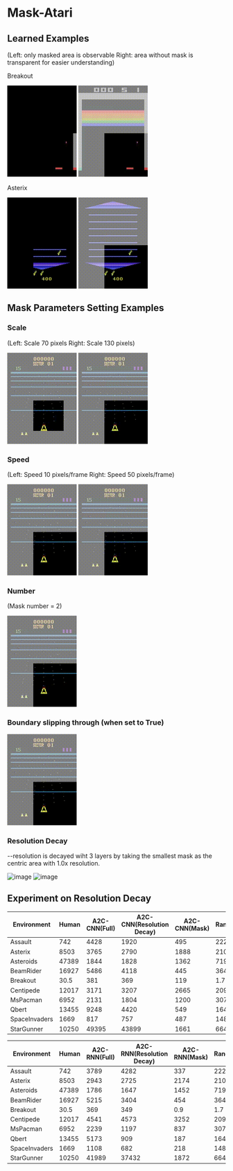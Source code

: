 # Mask-Atari

## Learned Examples 

(Left: only masked area is observable Right: area without mask is transparent for easier understanding)

Breakout

![image](https://github.com/celarex/Mask-Atari/blob/main/Animations/BreakoutBlack.gif)
![image](https://github.com/celarex/Mask-Atari/blob/main/Animations/Breakout.gif)

Asterix

![image](https://github.com/celarex/Mask-Atari/blob/main/Animations/AsterixBlack.gif)
![image](https://github.com/celarex/Mask-Atari/blob/main/Animations/Asterix.gif)

## Mask Parameters Setting Examples

### Scale

(Left: Scale 70 pixels Right: Scale 130 pixels)

![image](https://github.com/celarex/Mask-Atari/blob/main/Animations/BeamRiderScale70.gif)
![image](https://github.com/celarex/Mask-Atari/blob/main/Animations/BeamRiderScale130.gif)

### Speed

(Left: Speed 10 pixels/frame Right: Speed 50 pixels/frame)

![image](https://github.com/celarex/Mask-Atari/blob/main/Animations/BeamRiderSpeed10.gif)
![image](https://github.com/celarex/Mask-Atari/blob/main/Animations/BeamRiderSpeed50.gif)

### Number

(Mask number = 2)

![image](https://github.com/celarex/Mask-Atari/blob/main/Animations/BeamRiderNumber2.gif)

### Boundary slipping through (when set to True)

![image](https://github.com/celarex/Mask-Atari/blob/main/Animations/BeamRiderLoopBoundary.gif)

### Resolution Decay
--resolution is decayed wiht 3 layers by taking the smallest mask as the centric area with 1.0x resolution.
<!--
![image](https://github.com/celarex/Mask-Atari/blob/main/Animations/BreakoutResolutionBlack.gif)
![image](https://github.com/celarex/Mask-Atari/blob/main/Animations/BreakoutResolution.gif)
-->
![image](https://github.com/celarex/Mask-Atari/blob/main/Animations/BeamRiderResolutionBlack.gif)
![image](https://github.com/celarex/Mask-Atari/blob/main/Animations/BeamRiderResolution.gif)

## Experiment on Resolution Decay 
|  Environment  |  Human  |  A2C-CNN(Full)  | A2C-CNN(Resolution Decay) |  A2C-CNN(Mask)  |  Random  |
|  ----  |  ----  |  ----  | ---- |  ----  |  ----  |
|  Assault  |  742  |  4428  | 1920 |  495  |  222  |
|  Asterix  |  8503  |  3765  | 2790 |  1888  |  210  |
|  Asteroids  |  47389  |  1844  | 1828 |  1362  |  719  |
|  BeamRider  |  16927  |  5486  | 4118 |  445  |  364  |
|  Breakout  |  30.5  |  381  | 369 |  119  |  1.7  |
|  Centipede  |  12017  |  3171  | 3207 |  2665  |  2091  |
|  MsPacman  |  6952  |  2131  | 1804 |  1200  |  307  |
|  Qbert  |  13455  |  9248  | 4420 |  549  |  164  |
|  SpaceInvaders  |  1669  |  817  | 757 |  487  |  148  |
|  StarGunner  |  10250  |  49395  | 43899 |  1661  |  664  |

|  Environment  |  Human  |  A2C-RNN(Full)  | A2C-RNN(Resolution Decay) |  A2C-RNN(Mask)  |  Random  |
|  ----  |  ----  |  ----  | ---- |  ----  |  ----  |
|  Assault  |  742  |  3789  | 4282 |  337  |  222  |
|  Asterix  |  8503  |  2943  | 2725 |  2174  |  210  |
|  Asteroids  |  47389  |  1786  | 1647 |  1452  |  719  |
|  BeamRider  |  16927  |  5215  | 3404 |  454  |  364  |
|  Breakout  |  30.5  |  369  | 349 |  0.9  |  1.7  |
|  Centipede  |  12017  |  4541  | 4573 |  3252  |  2091  |
|  MsPacman  |  6952  |  2239  | 1197 |  837  |  307  |
|  Qbert  |  13455  |  5173  | 909 |  187  |  164  |
|  SpaceInvaders  |  1669  |  1108  | 682 |  218  |  148  |
|  StarGunner  |  10250  |  41989  | 37432 |  1872  |  664  |


